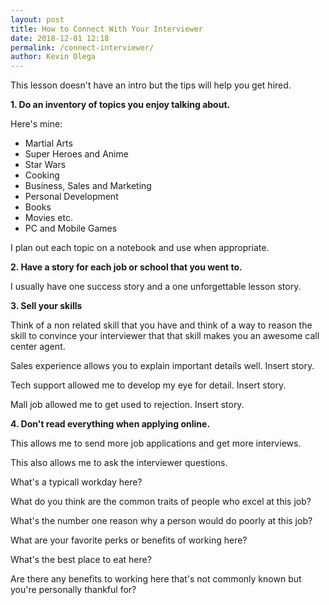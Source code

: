 ```yaml
--- 
layout: post 
title: How to Connect With Your Interviewer
date: 2018-12-01 12:18
permalink: /connect-interviewer/ 
author: Kevin Olega 
--- 
```

This lesson doesn't have an intro but the tips will help you get hired.

**1. Do an inventory of topics you enjoy talking about.**

Here's mine:

- Martial Arts
- Super Heroes and Anime
- Star Wars
- Cooking
- Business, Sales and Marketing
- Personal Development
- Books
- Movies etc.
- PC and Mobile Games 

I plan out each topic on a notebook and use when appropriate.

**2. Have a story for each job or school that you went to.**

I usually have one success story and a one unforgettable lesson story.

**3. Sell your skills**

Think of a non related skill that you have and think of a way to reason the skill to convince your interviewer that that skill makes you an awesome call center agent.

Sales experience allows you to explain important details well. Insert story.

Tech support allowed me to develop my eye for detail. Insert story.

Mall job allowed me to get used to rejection. Insert story.

**4. Don't read everything when applying online.**

This allows me to send more job applications and get more interviews.

This also allows me to ask the interviewer questions.

What's a typicall workday here?

What do you think are the common traits of people who excel at this job?

What's the number one reason why a person would do poorly at this job?

What are your favorite perks or benefits of working here?

What's the best place to eat here?

Are there any benefits to working here that's not commonly known but you're personally thankful for?
